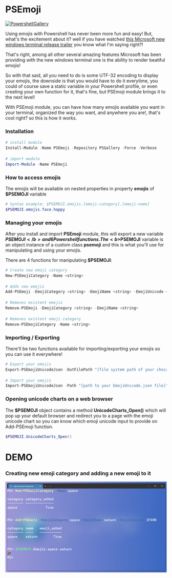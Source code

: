 # PSEmoji
[![PowershellGallery](https://img.shields.io/powershellgallery/v/PSCognitiveService.svg)](https://www.powershellgallery.com/packages/PSEmoji/1.0.1)

Using emojis with Powershell has never been more fun and easy! 
But, what's the excitement about it? well if you have watched <a href="https://www.youtube.com/watch?v=8gw0rXPMMPE">this Microsoft new windows terminal release trailer</a> you know what I'm saying right?!

That's right, among all other several amazing features Microsoft has been providing with the new windows terminal one is the ability to render beatiful emojis!

So with that said, all you need to do is some UTF-32 encoding to display your emojis, the downside is that you would have to do it everytime, you could of course save a static variable in your Powershell profile, or even creating your own function for it, that's fine, but PSEmoji module brings it to the next level! 

With PSEmoji module, you can have how many emojis available you want in your terminal, organized the way you want, and anywhere you are!, that's cool right? so this is how it works.
### Installation
```PowerShell
# install module
Install-Module -Name PSEmoji -Repository PSGallery -Force -Verbose

# import module
Import-Module -Name PSEmoji
```
### How to access emojis
The emojis will be available on nested properties in property <b>emojis</b> of <b>$PSEMOJI</b> variable
```Powershell
# Syntax example: $PSEMOJI.emojis.[emoji-category].[emoji-name]
$PSEMOJI.emojis.face.happy
```
### Managing your emojis
After you install and import <b>PSEmoji</b> module, this will export a new variable <b>$PSEMOJI</b> and 6 Powershell functions.
The <b>$PSEMOJI</b> variable is an object instance of a custom class <b>psemoji</b> and this is what you'll use for manipulating and using your emojis.  

There are 4 functions for manipulating <b>$PSEMOJI</b>:

```Powershell
# Create new emoji category
New-PSEmojiCategory -Name <string>

# Adds new emojis
Add-PSEmoji -EmojiCategory <string> -EmojiName <string> -EmojiUnicode <string>

# Removes existent emojis
Remove-PSEmoji -EmojiCategory <string> -EmojiName <string>

# Removes existent emoji category
Remove-PSEmojiCategory -Name <string>
```
### Importing / Exporting
There'll be two functions available for importing/exporting your emojis so you can use it everywhere!

```Powershell
# Export your emojis
Export-PSEmojiUnicodeJson -OutFilePath "[file system path of your choice]"

# Import your emojis
Import-PSEmojiUnicodeJson -Path "[path to your EmojiUnicode.json file]"
```

### Opening unicode charts on a web browser
The <b>$PSEMOJI</b> object contains a method <b>UnicodeCharts_Open()</b> which will pop up your default browser and redirect you to a page with the emoji unicode chart so you can know which emoji unicode input to provide on Add-PSEmoji function.

```Powershell
$PSEMOJI.UnicodeCharts_Open()
```

# DEMO

### Creating new emoji category and adding a new emoji to it
![example](/media/new_category_example.png)
